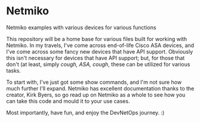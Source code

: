 # Netmiko
Netmiko examples with various devices for various functions

This repository will be a home base for various files built for working with Netmiko. In my travels, I've come across end-of-life Cisco ASA devices, and I've come across some fancy new devices that have API support. Obviously this isn't necessary for devices that have API support; but, for those that don't (at least, simply *cough, ASA, cough*, these can be utilized for various tasks.

To start with, I've just got some show commands, and I'm not sure how much further I'll expand. Netmiko has excellent documentation thanks to the creator, Kirk Byers, so go read up on Netmiko as a whole to see how you can take this code and mould it to your use cases.

Most importantly, have fun, and enjoy the DevNetOps journey. :)
